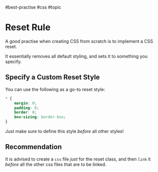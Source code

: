 #best-practise #css #topic

# Reset Rule
A good practise when creating CSS from scratch is to implement a CSS reset.

It essentially removes all default styling, and sets it to something you specify.

## Specify a Custom Reset Style
You can use the following as a go-to reset style:
```css
* {
	margin: 0;
	padding: 0;
	border: 0;
	box-sizing: border-box;
}
```

Just make sure to define this style *before* all other styles!

## Recommendation
It is advised to create a `css` file *just* for the reset class, and then `link` it *before* all the other css files that are to be linked.